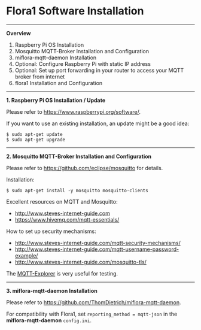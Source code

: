 # Flora1 Software Installation

----
**Overview**

1. Raspberry Pi OS Installation
2. Mosquitto MQTT-Broker Installation and Configuration
3. miflora-mqtt-daemon Installation
4. Optional: Configure Raspberry Pi with static IP address
5. Optional: Set up port forwarding in your router to access your MQTT broker from internet
6. flora1 Installation and Configuration

----
**1. Raspberry Pi OS Installation / Update**

Please refer to https://www.raspberrypi.org/software/.

If you want to use an existing installation, an update might be a good idea:
```
$ sudo apt-get update
$ sudo apt-get upgrade
```
----
**2. Mosquitto MQTT-Broker Installation and Configuration**

Please refer to https://github.com/eclipse/mosquitto for details.

Installation:
```
$ sudo apt-get install -y mosquitto mosquitto-clients
```

Excellent resources on MQTT and Mosquitto:
* http://www.steves-internet-guide.com
* https://www.hivemq.com/mqtt-essentials/

How to set up security mechanisms:
* http://www.steves-internet-guide.com/mqtt-security-mechanisms/
* http://www.steves-internet-guide.com/mqtt-username-password-example/
* http://www.steves-internet-guide.com/mosquitto-tls/

The [MQTT-Explorer](https://github.com/thomasnordquist/MQTT-Explorer) is very useful for testing.

----
**3. miflora-mqtt-daemon Installation**

Please refer to https://github.com/ThomDietrich/miflora-mqtt-daemon.

For compatibility with Flora1, set `reporting_method = mqtt-json` in the **miflora-mqtt-daemon** `config.ini`.
